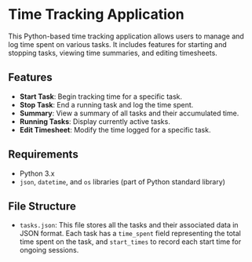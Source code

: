 # Time Tracking Application

This Python-based time tracking application allows users to manage and log time spent on various tasks. It includes features for starting and stopping tasks, viewing time summaries, and editing timesheets.

## Features

- **Start Task**: Begin tracking time for a specific task.
- **Stop Task**: End a running task and log the time spent.
- **Summary**: View a summary of all tasks and their accumulated time.
- **Running Tasks**: Display currently active tasks.
- **Edit Timesheet**: Modify the time logged for a specific task.
  
## Requirements

- Python 3.x
- `json`, `datetime`, and `os` libraries (part of Python standard library)

## File Structure

- `tasks.json`: This file stores all the tasks and their associated data in JSON format. Each task has a `time_spent` field representing the total time spent on the task, and `start_times` to record each start time for ongoing sessions.
